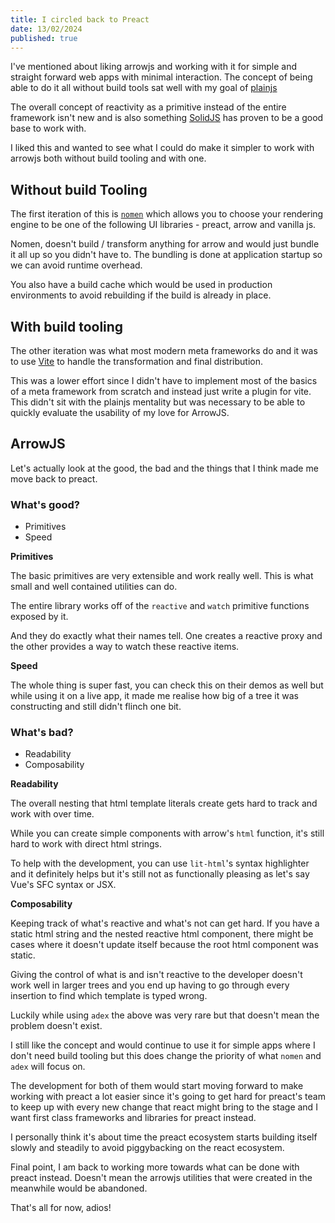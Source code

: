 ```yaml
---
title: I circled back to Preact
date: 13/02/2024
published: true
---
```


I've mentioned about liking arrowjs and working with it for simple and straight
forward web apps with minimal interaction. The concept of being able to do it
all without build tools sat well with my goal of
[plainjs](https://plainjs.github.io)

The overall concept of reactivity as a primitive instead of the entire framework
isn't new and is also something [SolidJS](http://solidjs.com) has proven to be a
good base to work with.

I liked this and wanted to see what I could do make it simpler to work with
arrowjs both without build tooling and with one.

## Without build Tooling

The first iteration of this is [`nomen`](https://github.com/barelyhuman/nomen)
which allows you to choose your rendering engine to be one of the following UI
libraries - preact, arrow and vanilla js.

Nomen, doesn't build / transform anything for arrow and would just bundle it all
up so you didn't have to. The bundling is done at application startup so we can
avoid runtime overhead.

You also have a build cache which would be used in production environments to
avoid rebuilding if the build is already in place.

## With build tooling

The other iteration was what most modern meta frameworks do and it was to use
[Vite](https://vite.dev) to handle the transformation and final distribution.

This was a lower effort since I didn't have to implement most of the basics of a
meta framework from scratch and instead just write a plugin for vite. This
didn't sit with the plainjs mentality but was necessary to be able to quickly
evaluate the usability of my love for ArrowJS.

## ArrowJS

Let's actually look at the good, the bad and the things that I think made me
move back to preact.

### What's good?

- Primitives
- Speed

**Primitives**

The basic primitives are very extensible and work really well. This is what
small and well contained utilities can do.

The entire library works off of the `reactive` and `watch` primitive functions
exposed by it.

And they do exactly what their names tell. One creates a reactive proxy and the
other provides a way to watch these reactive items.

**Speed**

The whole thing is super fast, you can check this on their demos as well but
while using it on a live app, it made me realise how big of a tree it was
constructing and still didn't flinch one bit.

### What's bad?

- Readability
- Composability

**Readability**

The overall nesting that html template literals create gets hard to track and
work with over time.

While you can create simple components with arrow's `html` function, it's still
hard to work with direct html strings.

To help with the development, you can use `lit-html`'s syntax highlighter and it
definitely helps but it's still not as functionally pleasing as let's say Vue's
SFC syntax or JSX.

**Composability**

Keeping track of what's reactive and what's not can get hard. If you have a
static html string and the nested reactive html component, there might be cases
where it doesn't update itself because the root html component was static.

Giving the control of what is and isn't reactive to the developer doesn't work
well in larger trees and you end up having to go through every insertion to find
which template is typed wrong.

Luckily while using `adex` the above was very rare but that doesn't mean the
problem doesn't exist.

I still like the concept and would continue to use it for simple apps where I
don't need build tooling but this does change the priority of what `nomen` and
`adex` will focus on.

The development for both of them would start moving forward to make working
with preact a lot easier since it's going to get hard for preact's team to keep
up with every new change that react might bring to the stage and I want first class frameworks and libraries for preact instead. 

I personally think it's about time the preact ecosystem starts building itself
slowly and steadily to avoid piggybacking on the react ecosystem.

Final point, I am back to working more towards what can be done with preact
instead. Doesn't mean the arrowjs utilities that were created in the meanwhile
would be abandoned.

That's all for now, adios!
